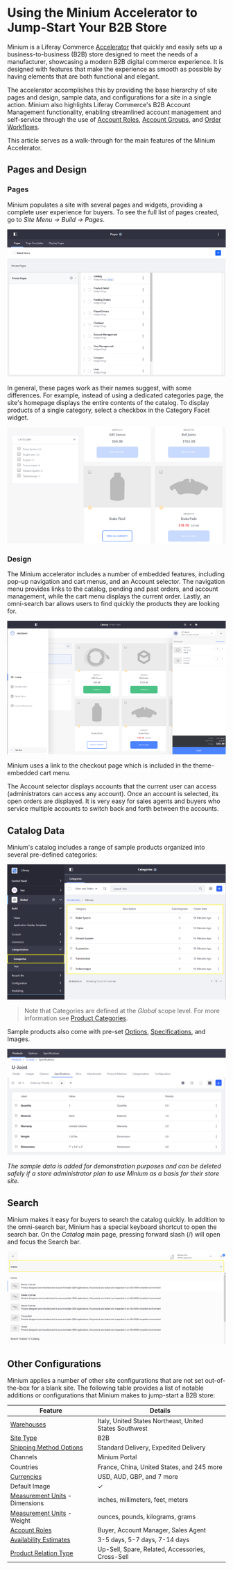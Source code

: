 # Using the Minium Accelerator to Jump-Start Your B2B Store

Minium is a Liferay Commerce [Accelerator](./accelerators.md) that quickly and easily sets up a business-to-business (B2B) store designed to meet the needs of a manufacturer, showcasing a modern B2B digital commerce experience. It is designed with features that make the experience as smooth as possible by having elements that are both functional and elegant.

The accelerator accomplishes this by providing the base hierarchy of site pages and design, sample data, and configurations for a site in a single action. Minium also highlights Liferay Commerce's B2B Account Management functionality, enabling streamlined account management and self-service through the use of [Account Roles](../users-and-accounts/account-management/account-roles.md), [Account Groups](../users-and-accounts/account-management/creating-a-new-account-group.md), and [Order Workflows](../orders-and-fulfillment/order-workflows/introduction-to-order-workflows.md).

This article serves as a walk-through for the main features of the Minium Accelerator.

## Pages and Design

### Pages

Minium populates a site with several pages and widgets, providing a complete user experience for buyers. To see the full list of pages created, go to *Site Menu → Build → Pages*.

![Minium Pages](./using-the-minium-accelerator-to-jump-start-your-b2b-store/images/01.png)

In general, these pages work as their names suggest, with some differences. For example, instead of using a dedicated categories page, the site's homepage displays the entire contents of the catalog. To display products of a single category, select a checkbox in the Category Facet widget.

![Catalog Page](./using-the-minium-accelerator-to-jump-start-your-b2b-store/images/02.png)

### Design

The Minium accelerator includes a number of embedded features, including pop-up navigation and cart menus, and an Account selector. The navigation menu provides links to the catalog, pending and past orders, and account management, while the cart menu displays the current order. Lastly, an omni-search bar allows users to find quickly the products they are looking for.

![Minium Theme](./using-the-minium-accelerator-to-jump-start-your-b2b-store/images/03.png)

Minium uses a link to the checkout page which is included in the theme-embedded cart menu.

The Account selector displays accounts that the current user can access (administrators can access any account). Once an account is selected, its open orders are displayed. It is very easy for sales agents and buyers who service multiple accounts to switch back and forth between the accounts.

## Catalog Data

Minium's catalog includes a range of sample products organized into several pre-defined categories:

![Pre-set Categories](./using-the-minium-accelerator-to-jump-start-your-b2b-store/images/04.png)

> Note that Categories are defined at the _Global_ scope level. For more information see [Product Categories](../managing-a-catalog/creating-and-managing-products/products/organizing-your-catalog-with-product-categories.md).

Sample products also come with pre-set [Options](../managing-a-catalog/creating-and-managing-products/products/using-product-options.md), [Specifications](../managing-a-catalog/creating-and-managing-products/products/specifications.md), and Images.

![Product Specifications](./using-the-minium-accelerator-to-jump-start-your-b2b-store/images/05.png)

_The sample data is added for demonstration purposes and can be deleted safely if a store administrator plan to use Minium as a basis for their store site._

## Search

Minium makes it easy for buyers to search the catalog quickly. In addition to the omni-search bar, Minium has a special keyboard shortcut to open the search bar. On the _Catalog_ main page, pressing forward slash (/) will open and focus the Search bar.

![Search using forward slash](./using-the-minium-accelerator-to-jump-start-your-b2b-store/images/06.png)

## Other Configurations

Minium applies a number of other site configurations that are not set out-of-the-box for a blank site. The following table provides a list of notable additions or configurations that Minium makes to jump-start a B2B store:

| Feature | Details |
| --- | --- |
| [Warehouses](../managing-a-catalog/managing-inventory/setting-up-commerce-warehouses.md) | Italy, United States Northeast, United States Southwest |
| [Site Type](../starting-a-store/sites-and-site-types.md) | B2B |
| [Shipping Method Options](../store-administration/configuring-shipping-methods/using-the-flat-rate-shipping-method.md) | Standard Delivery, Expedited Delivery |
| Channels | Minium Portal |
| Countries | France, China, United States, and 245 more |
| [Currencies](../store-administration/currencies/adding-a-new-currency.md) | USD, AUD, GBP, and 7 more |
| Default Image | &#10003; |
| [Measurement Units](../store-administration/configuring-shipping-methods/measurement-units.md) - Dimensions | inches, millimeters, feet, meters |
| [Measurement Units](../store-administration/configuring-shipping-methods/measurement-units.md) - Weight | ounces, pounds, kilograms, grams |
| [Account Roles](../users-and-accounts/account-management/account-roles.md) | Buyer, Account Manager, Sales Agent
| [Availability Estimates](../managing-a-catalog/managing-inventory/availability-estimates.md) | 3-5 days, 5-7 days, 7-14 days |
| [Product Relation Type](../managing-a-catalog/creating-and-managing-products/products/related-products-up-sells-and-cross-sells.md) | Up-Sell, Spare, Related, Accessories, Cross-Sell  |
